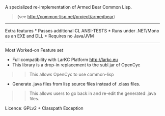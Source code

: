 A specialized re-implementation of Armed Bear Common Lisp.
> (see http://common-lisp.net/project/armedbear)

---

Extra features
    * Passes additional CL ANSI-TESTS
    * Runs under .NET/Mono as an EXE and DLL
    * Requires no Java/JVM


---

Most Worked-on Feature set
  * Full compatibility with LarKC Platform http://larkc.eu
  * This library is a drop-in replacement to the subl.jar of OpenCyc
> > This allows OpenCyc to use common-lisp
  * Generate .java files from lisp source files instead of .class files.
> > This allows users to go back in and re-edit the generated .java files.

Licence:
GPLv2 + Classpath Exception
